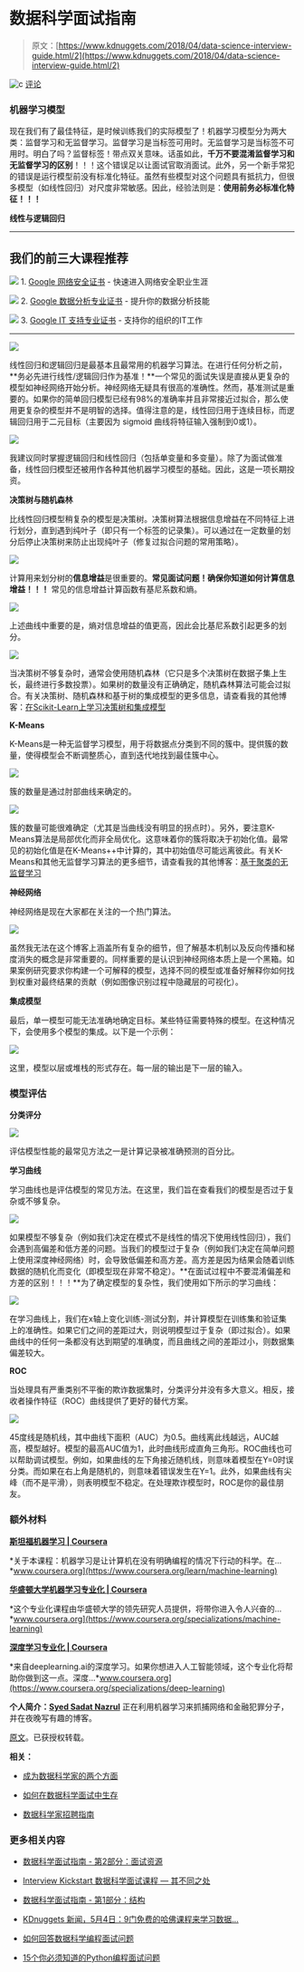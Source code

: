 # 数据科学面试指南

> 原文：[https://www.kdnuggets.com/2018/04/data-science-interview-guide.html/2](https://www.kdnuggets.com/2018/04/data-science-interview-guide.html/2)

![c](../Images/3d9c022da2d331bb56691a9617b91b90.png) [评论](/2018/04/data-science-interview-guide.html?page=2#comments)

### 机器学习模型

现在我们有了最佳特征，是时候训练我们的实际模型了！机器学习模型分为两大类：监督学习和无监督学习。监督学习是当标签可用时。无监督学习是当标签不可用时。明白了吗？监督标签！带点双关意味。话虽如此，**千万不要混淆监督学习和无监督学习的区别**！！！这个错误足以让面试官取消面试。此外，另一个新手常犯的错误是运行模型前没有标准化特征。虽然有些模型对这个问题具有抵抗力，但很多模型（如线性回归）对尺度非常敏感。因此，经验法则是：**使用前务必标准化特征！！！**

**线性与逻辑回归**

* * *

## 我们的前三大课程推荐

![](../Images/0244c01ba9267c002ef39d4907e0b8fb.png) 1\. [Google 网络安全证书](https://www.kdnuggets.com/google-cybersecurity) - 快速进入网络安全职业生涯

![](../Images/e225c49c3c91745821c8c0368bf04711.png) 2\. [Google 数据分析专业证书](https://www.kdnuggets.com/google-data-analytics) - 提升你的数据分析技能

![](../Images/0244c01ba9267c002ef39d4907e0b8fb.png) 3\. [Google IT 支持专业证书](https://www.kdnuggets.com/google-itsupport) - 支持你的组织的IT工作

* * *

![](../Images/e232e92acc891efedd7468d7fff58b80.png)

线性回归和逻辑回归是最基本且最常用的机器学习算法。在进行任何分析之前，**务必先进行线性/逻辑回归作为基准！**一个常见的面试失误是直接从更复杂的模型如神经网络开始分析。神经网络无疑具有很高的准确性。然而，基准测试是重要的。如果你的简单回归模型已经有98%的准确率并且非常接近过拟合，那么使用更复杂的模型并不是明智的选择。值得注意的是，线性回归用于连续目标，而逻辑回归用于二元目标（主要因为 sigmoid 曲线将特征输入强制到0或1）。

![](../Images/20939a45745017b32c886765e55b6ea6.png)

我建议同时掌握逻辑回归和线性回归（包括单变量和多变量）。除了为面试做准备，线性回归模型还被用作各种其他机器学习模型的基础。因此，这是一项长期投资。

**决策树与随机森林**

比线性回归模型稍复杂的模型是决策树。决策树算法根据信息增益在不同特征上进行划分，直到遇到纯叶子（即只有一个标签的记录集）。可以通过在一定数量的划分后停止决策树来防止出现纯叶子（修复过拟合问题的常用策略）。

![](../Images/7e20328e65d199c954dfda16cf777e68.png)

计算用来划分树的**信息增益**是很重要的。**常见面试问题！确保你知道如何计算信息增益！！！** 常见的信息增益计算函数有基尼系数和熵。

![](../Images/db440662e7b54fac21f40e19acec35f0.png)

上述曲线中重要的是，熵对信息增益的值更高，因此会比基尼系数引起更多的划分。

![](../Images/838a4d5884bb85b250b84510beca2142.png)

当决策树不够复杂时，通常会使用随机森林（它只是多个决策树在数据子集上生长，最终进行多数投票）。如果树的数量没有正确确定，随机森林算法可能会过拟合。有关决策树、随机森林和基于树的集成模型的更多信息，请查看我的其他博客：[在Scikit-Learn上学习决策树和集成模型](https://medium.com/@sadatnazrul/study-of-decision-trees-and-ensembles-on-scikit-learn-e713a8e532b8)

**K-Means**

K-Means是一种无监督学习模型，用于将数据点分类到不同的簇中。提供簇的数量，使得模型会不断调整质心，直到迭代地找到最佳簇中心。

![](../Images/5a152b3d8648eb5af546fdd1ffe5902b.png)

簇的数量是通过肘部曲线来确定的。

![](../Images/6c2f2cd6d62a61cb2864eec5857b052d.png)

簇的数量可能很难确定（尤其是当曲线没有明显的拐点时）。另外，要注意K-Means算法是局部优化而非全局优化。这意味着你的簇将取决于初始化值。最常见的初始化值是在K-Means++中计算的，其中初始值尽可能远离彼此。有关K-Means和其他无监督学习算法的更多细节，请查看我的其他博客：[基于聚类的无监督学习](http://clustering%20based%20unsupervised%20learning/)

**神经网络**

神经网络是现在大家都在关注的一个热门算法。

![](../Images/38e71abec65408d4423face2f02a98e1.png)

虽然我无法在这个博客上涵盖所有复杂的细节，但了解基本机制以及反向传播和梯度消失的概念是非常重要的。同样重要的是认识到神经网络本质上是一个黑箱。如果案例研究要求你构建一个可解释的模型，选择不同的模型或准备好解释你如何找到权重对最终结果的贡献（例如图像识别过程中隐藏层的可视化）。

**集成模型**

最后，单一模型可能无法准确地确定目标。某些特征需要特殊的模型。在这种情况下，会使用多个模型的集成。以下是一个示例：

![](../Images/402119ccba64fd8ed9cd92cc0ec9f642.png)

这里，模型以层或堆栈的形式存在。每一层的输出是下一层的输入。

### 模型评估

**分类评分**

![](../Images/99f4745433a13371f770bfbc82d1d8fc.png)

评估模型性能的最常见方法之一是计算记录被准确预测的百分比。

**学习曲线**

学习曲线也是评估模型的常见方法。在这里，我们旨在查看我们的模型是否过于复杂或不够复杂。

![](../Images/f8ba954b1859f0c36fcd968320ab3998.png)

如果模型不够复杂（例如我们决定在模式不是线性的情况下使用线性回归），我们会遇到高偏差和低方差的问题。当我们的模型过于复杂（例如我们决定在简单问题上使用深度神经网络）时，会导致低偏差和高方差。高方差是因为结果会随着训练数据的随机化而变化（即模型现在非常不稳定）。**在面试过程中不要混淆偏差和方差的区别！！！**为了确定模型的复杂性，我们使用如下所示的学习曲线：

![](../Images/13df40a8eb07e8506f2ab0e849d29caf.png)

在学习曲线上，我们在x轴上变化训练-测试分割，并计算模型在训练集和验证集上的准确性。如果它们之间的差距过大，则说明模型过于复杂（即过拟合）。如果曲线中的任何一条都没有达到期望的准确度，而且曲线之间的差距过小，则数据集偏差较大。

**ROC**

当处理具有严重类别不平衡的欺诈数据集时，分类评分并没有多大意义。相反，接收者操作特征（ROC）曲线提供了更好的替代方案。

![](../Images/4252f6f09c29106d262ec793d8fb60d5.png)

45度线是随机线，其中曲线下面积（AUC）为0.5。曲线离此线越远，AUC越高，模型越好。模型的最高AUC值为1，此时曲线形成直角三角形。ROC曲线也可以帮助调试模型。例如，如果曲线的左下角接近随机线，则意味着模型在Y=0时误分类。而如果在右上角是随机的，则意味着错误发生在Y=1。此外，如果曲线有尖峰（而不是平滑），则表明模型不稳定。在处理欺诈模型时，ROC是你的最佳朋友。

### 额外材料

[**斯坦福机器学习 | Coursera**](https://www.coursera.org/specializations/machine-learning)

*关于本课程：机器学习是让计算机在没有明确编程的情况下行动的科学。在…*www.coursera.org](https://www.coursera.org/learn/machine-learning)

[**华盛顿大学机器学习专业化 | Coursera**](https://www.coursera.org/specializations/machine-learning)

*这个专业化课程由华盛顿大学的领先研究人员提供，将带你进入令人兴奋的…*www.coursera.org](https://www.coursera.org/specializations/machine-learning)

[**深度学习专业化 | Coursera**](https://www.coursera.org/specializations/deep-learning)

*来自deeplearning.ai的深度学习。如果你想进入人工智能领域，这个专业化将帮助你做到这一点。深度…*www.coursera.org](https://www.coursera.org/specializations/deep-learning)

**个人简介：[Syed Sadat Nazrul](https://www.linkedin.com/in/snazrul1/)** 正在利用机器学习来抓捕网络和金融犯罪分子，并在夜晚写有趣的博客。

[原文](https://towardsdatascience.com/data-science-interview-guide-4ee9f5dc778)。已获授权转载。

**相关：**

+   [成为数据科学家的两个方面](/2018/03/two-sides-getting-job-data-scientist.html)

+   [如何在数据科学面试中生存](/2018/03/survive-data-science-interview.html)

+   [数据科学家招聘指南](/2018/02/guide-hiring-data-scientists.html)

### 更多相关内容

+   [数据科学面试指南 - 第2部分：面试资源](https://www.kdnuggets.com/2022/04/data-science-interview-guide-part-2-interview-resources.html)

+   [Interview Kickstart 数据科学面试课程 — 其不同之处](https://www.kdnuggets.com/2022/10/interview-kickstart-data-science-interview-course-makes-different.html)

+   [数据科学面试指南 - 第1部分：结构](https://www.kdnuggets.com/2022/04/data-science-interview-guide-part-1-structure.html)

+   [KDnuggets 新闻，5月4日：9门免费的哈佛课程来学习数据…](https://www.kdnuggets.com/2022/n18.html)

+   [如何回答数据科学编程面试问题](https://www.kdnuggets.com/2022/01/answer-data-science-coding-interview-questions.html)

+   [15个你必须知道的Python编程面试问题](https://www.kdnuggets.com/2022/04/15-python-coding-interview-questions-must-know-data-science.html)
